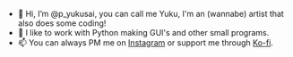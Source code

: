 - 👋 Hi, I’m @p_yukusai, you can call me Yuku, I'm an (wannabe) artist that also does some coding!
- 👀 I like to work with Python making GUI's and other small programs.
- 📫 You can always PM me on [Instagram](https://www.instagram.com/p_yukusai/) or support me through [Ko-fi](https://ko-fi.com/yukusai).
